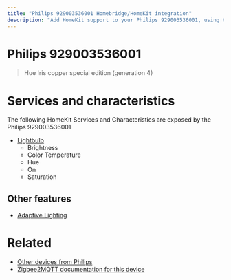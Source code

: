 ```yaml
---
title: "Philips 929003536001 Homebridge/HomeKit integration"
description: "Add HomeKit support to your Philips 929003536001, using Homebridge, Zigbee2MQTT and homebridge-z2m."
---
```

<!---
This file has been GENERATED using src/docgen/docgen.ts
DO NOT EDIT THIS FILE MANUALLY!
-->
# Philips 929003536001
> Hue Iris copper special edition (generation 4)


# Services and characteristics
The following HomeKit Services and Characteristics are exposed by
the Philips 929003536001

* [Lightbulb](../../light.md)
  * Brightness
  * Color Temperature
  * Hue
  * On
  * Saturation

## Other features
* [Adaptive Lighting](../../light.md)

# Related
* [Other devices from Philips](../index.md#philips)
* [Zigbee2MQTT documentation for this device](https://www.zigbee2mqtt.io/devices/929003536001.html)